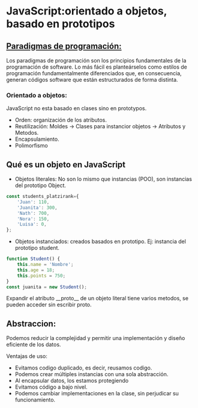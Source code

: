# JavaScript:orientado a objetos, basado en prototipos

## [Paradigmas de programación:](https://www.ionos.mx/digitalguide/paginas-web/desarrollo-web/paradigmas-de-programacion/)

Los paradigmas de programación son los principios fundamentales de la programación de software. Lo más fácil es planteárselos como estilos de programación fundamentalmente diferenciados que, en consecuencia, generan códigos software que están estructurados de forma distinta.

### Orientado a objetos:

JavaScript no esta basado en clases sino en prototypos.

- Orden: organización de los atributos.
- Reutilización: Moldes -> Clases para instancior objetos -> Atributos y Metodos.
- Encapsulamiento.
- Polimorfismo

## Qué es un objeto en JavaScript

- Objetos literales: No son lo mismo que instancias (POO), son instancias del prototipo Object. 

```javascript
const students_platzirank={
    'Juan': 110,
    'Juanita': 300,
    'Nath': 700,
    'Nora': 150,
    'Luisa': 0,
};
```

- Objetos instanciados: creados basados en prototipo. Ej: instancia del prototipo student.

```javascript
function Student() {
    this.name = 'Nombre';
    this.age = 18;
    this.points = 750;
}
const juanita = new Student(); 
```

Expandir el atributo \_\_proto\_\_ de un objeto literal tiene varios metodos, se pueden acceder sin escribir proto.

## Abstraccion:

Podemos reducir la complejidad y permitir una implementación y diseño eficiente de los datos.

Ventajas de uso:

- Evitamos codigo duplicado, es decir, reusamos codigo.
- Podemos crear múltiples instancias con una sola abstracción.
- Al encapsular datos, los estamos protegiendo
- Evitamos código a bajo nivel.
- Podemos cambiar implementaciones en la clase, sin perjudicar su funcionamiento.